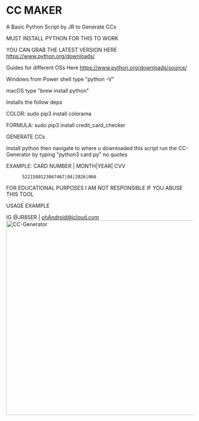 # CC MAKER

A Basic Python Script by JR to Generate CCs

MUST INSTALL PYTHON FOR THIS TO WORK

YOU CAN GRAB THE LATEST VERSION HERE 
https://www.python.org/downloads/

Guides for different OSs Here
https://www.python.org/downloads/source/

Windows from Power shell type "python -V"

macOS type "brew install python"

Installs the follow deps

COLOR: sudo pip3 install colorama 

FORMULA: sudo pip3 install credit_card_checker

GENERATE CCs

Install python then navigate to where u downloaded this script
run the CC-Generator by typing "python3 card.py" no quotes

EXAMPLE:  CARD NUMBER | MONTH|YEAR| CVV

          5221580123067467|04|2026|066

FOR EDUCATIONAL PURPOSES I AM NOT RESPONSIBLE IF YOU ABUSE THIS TOOL

USAGE EXAMPLE

IG @JR85ER | ohAndroid@icloud.com
<img width="525" alt="CC-Generator" src="https://user-images.githubusercontent.com/119916323/226211527-12cc41be-f0c1-40dc-a816-3c2d9199c72d.png">

 
